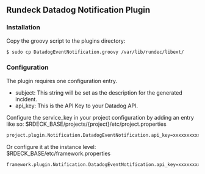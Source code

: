 ## Rundeck Datadog Notification Plugin

### Installation

Copy the groovy script to the plugins directory:

```sh
$ sudo cp DatadogEventNotification.groovy /var/lib/rundec/libext/
```

### Configuration

The plugin requires one configuration entry.

* subject: This string will be set as the description for the generated incident.
* api_key: This is the API Key to your Datadog API.

Configure the service_key in your project configuration by
adding an entry like so: $RDECK_BASE/projects/{project}/etc/project.properties

```sh
project.plugin.Notification.DatadogEventNotification.api_key=xxxxxxxxxxxxxxxxxxxxxxxxxxxxxxxx
```

Or configure it at the instance level: $RDECK_BASE/etc/framework.properties

```sh
framework.plugin.Notification.DatadogEventNotification.api_key=xxxxxxxxxxxxxxxxxxxxxxxxxxxxxxxx
```
